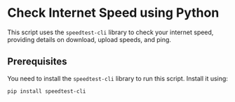 # Check Internet Speed using Python

This script uses the `speedtest-cli` library to check your internet speed, providing details on download, upload speeds, and ping.

## Prerequisites

You need to install the `speedtest-cli` library to run this script. Install it using:

```bash
pip install speedtest-cli

